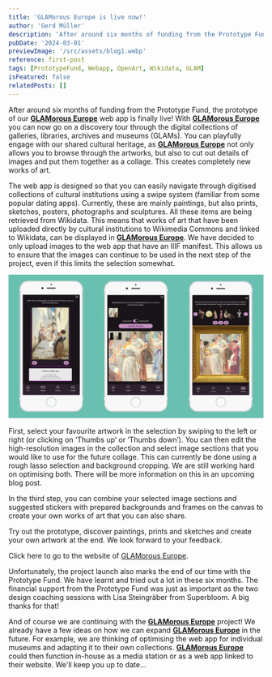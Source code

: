 ```yaml
---
title: 'GLAMorous Europe is live now!'
author: 'Gerd Müller'
description: 'After around six months of funding from the Prototype Fund, the prototype of our GLAMorous Europe web app is finally live! With GLAMorous Europe you can go now on a discovery tour through the digital collections of galleries, libraries, archives and museums (GLAMs).'
pubDate: '2024-03-01'
previewImage: '/src/assets/blog1.webp'
reference: first-post
tags: [PrototypeFund, Webapp, OpenArt, Wikidata, GLAM]
isFeatured: false
relatedPosts: []
---
```


After around six months of funding from the Prototype Fund, the prototype of our [**GLAMorous Europe**](/en/projects/glamorous-europe/) web app is finally live! With [**GLAMorous Europe**](/en/projects/glamorous-europe/) you can now go on a discovery tour through the digital collections of galleries, libraries, archives and museums (GLAMs). You can playfully engage with our shared cultural heritage, as [**GLAMorous Europe**](/en/projects/glamorous-europe/) not only allows you to browse through the artworks, but also to cut out details of images and put them together as a collage. This creates completely new works of art.

The web app is designed so that you can easily navigate through digitised collections of cultural institutions using a swipe system (familiar from some popular dating apps). Currently, these are mainly paintings, but also prints, sketches, posters, photographs and sculptures. All these items are being retrieved from Wikidata. This means that works of art that have been uploaded directly by cultural institutions to Wikimedia Commons and linked to Wikidata, can be displayed in [**GLAMorous Europe**](/en/projects/glamorous-europe/). We have decided to only upload images to the web app that have an IIIF manifest. This allows us to ensure that the images can continue to be used in the next step of the project, even if this limits the selection somewhat.

![GLAMorous Europe](../../../assets/glam1.webp)

First, select your favourite artwork in the selection by swiping to the left or right (or clicking on ‘Thumbs up’ or ‘Thumbs down’). You can then edit the high-resolution images in the collection and select image sections that you would like to use for the future collage. This can currently be done using a rough lasso selection and background cropping. We are still working hard on optimising both. There will be more information on this in an upcoming blog post.

In the third step, you can combine your selected image sections and suggested stickers with prepared backgrounds and frames on the canvas to create your own works of art that you can also share.

Try out the prototype, discover paintings, prints and sketches and create your own artwork at the end. We look forward to your feedback.

Click here to go to the website of [GLAMorous Europe](https://www.glam-europe.de/).

Unfortunately, the project launch also marks the end of our time with the Prototype Fund. We have learnt and tried out a lot in these six months. The financial support from the Prototype Fund was just as important as the two design coaching sessions with Lisa Steingräber from Superbloom. A big thanks for that!

And of course we are continuing with the [**GLAMorous Europe**](/en/projects/glamorous-europe/) project! We already have a few ideas on how we can expand [**GLAMorous Europe**](/en/projects/glamorous-europe/) in the future. For example, we are thinking of optimising the web app for individual museums and adapting it to their own collections. [**GLAMorous Europe**](/en/projects/glamorous-europe/) could then function in-house as a media station or as a web app linked to their website. We'll keep you up to date...
